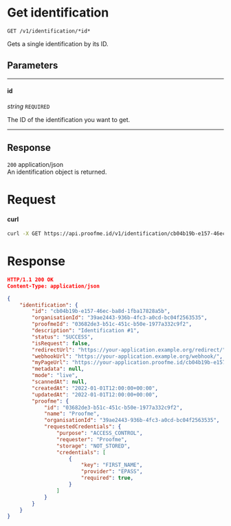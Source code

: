 # Get identification
`GET /v1/identification/*id*`

Gets a single identification by its ID.

## Parameters
___
#### id
_string_ `REQUIRED`

The ID of the identification you want to get.
___


## Response

`200` application/json  
An identification object is returned.

# Request

<!-- tabs:start -->

#### **curl**

```bash
curl -X GET https://api.proofme.id/v1/identification/cb04b19b-e157-46ec-ba8d-1fba17828a5b \
```

<!-- tabs:end -->

# Response
```json
HTTP/1.1 200 OK
Content-Type: application/json

{
    "identification": {
        "id": "cb04b19b-e157-46ec-ba8d-1fba17828a5b",
        "organisationId": "39ae2443-936b-4fc3-a0cd-bc04f2563535",
        "proofmeId": "03682de3-b51c-451c-b50e-1977a332c9f2",
        "description": "Identification #1",
        "status": "SUCCESS",
        "isRequest": false,
        "redirectUrl": "https://your-application.example.org/redirect/",
        "webhookUrl": "https://your-application.example.org/webhook/",
        "myPageUrl": "https://your-application.proofme.id/cb04b19b-e157-46ec-ba8d-1fba17828a5b",
        "metadata": null,
        "mode": "live",
        "scannedAt": null,
        "createdAt": "2022-01-01T12:00:00+00:00",
        "updatedAt": "2022-01-01T12:00:00+00:00",
        "proofme": {
            "id": "03682de3-b51c-451c-b50e-1977a332c9f2",
            "name": "Proofme",
            "organisationId": "39ae2443-936b-4fc3-a0cd-bc04f2563535",
            "requestedCredentials": {
                "purpose": "ACCESS_CONTROL",
                "requester": "Proofme",
                "storage": "NOT_STORED",
                "credentials": [
                    {
                        "key": "FIRST_NAME",
                        "provider": "EPASS",
                        "required": true,    
                    }
                ]
            }
        }
    }
}

```